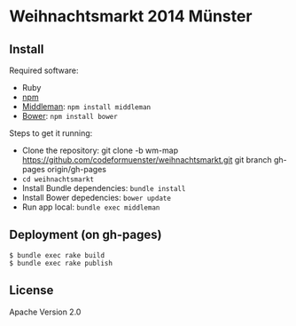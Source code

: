 # Weihnachtsmarkt 2014 Münster


## Install

Required software:
* Ruby
* [npm](https://www.npmjs.org/)
* [Middleman](http://middlemanapp.com/basics/getting-started/): ```npm install middleman```
* [Bower](http://bower.io/): ```npm install bower```

Steps to get it running:
* Clone the repository:
	git clone -b wm-map https://github.com/codeformuenster/weihnachtsmarkt.git
	git branch gh-pages origin/gh-pages
* ```cd weihnachtsmarkt```
* Install Bundle dependencies: ```bundle install```
* Install Bower depedencies: ```bower update```
* Run app local: ```bundle exec middleman```

## Deployment (on gh-pages)

	$ bundle exec rake build
	$ bundle exec rake publish

## License

Apache Version 2.0